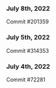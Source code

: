 ### July 8th, 2022

Commit #201359

### July 5th, 2022

Commit #314353


### July 4th, 2022

Commit #72281
